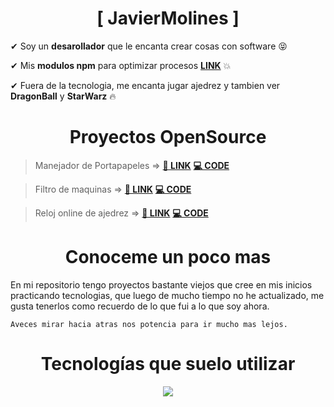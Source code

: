 <h1 align="center">[ JavierMolines ]</h1>

✔ Soy un **desarollador** que le encanta crear cosas con software 😝

✔ Mis **modulos npm** para optimizar procesos **[LINK](https://www.npmjs.com/~javimoldev)** 💥

✔ Fuera de la tecnologia, me encanta jugar ajedrez y tambien ver **DragonBall** y **StarWarz** 🔥

<h1 align="center">Proyectos OpenSource</h1>

> Manejador de Portapapeles => **[🔗 LINK](https://clipboard.javiermolines.com/)** **[💻 CODE](https://github.com/JavierMolines/clipboard)**

> Filtro de maquinas => **[🔗 LINK](https://infosecmachines.io/)** **[💻 CODE](https://github.com/JavierMolines/hack4u-machines)**

> Reloj online de ajedrez => **[🔗 LINK](https://onlinechessclock.dev/)** **[💻 CODE](https://github.com/JavierMolines/chess-clock)**

<h1 align="center">Conoceme un poco mas</h1>

En mi repositorio tengo proyectos bastante viejos que cree en mis inicios practicando tecnologias, que luego de mucho tiempo no he actualizado, me gusta tenerlos como recuerdo de lo que fui a lo que soy ahora.

```
Aveces mirar hacia atras nos potencia para ir mucho mas lejos.
```

<h1 align="center">Tecnologías que suelo utilizar </h1>

<p align="center">
  <a href="https://skillicons.dev">
    <img src="https://skillicons.dev/icons?i=html,css,js,ts,nodejs,mysql,sqlite,git,github,docker,vscode,bash,linux,aws,dynamodb,nextjs,express,go,vite&perline=8" />
  </a>
</p>